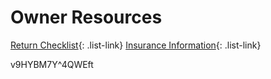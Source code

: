 <link href="../../styles/custom.css" rel="stylesheet" />

# Owner Resources
[Return Checklist](checklists/return.md){: .list-link}
[Insurance Information](insurance/index.md){: .list-link}


v9HYBM7Y^4QWEft